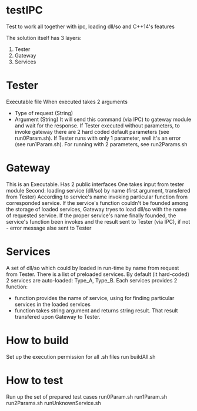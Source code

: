 # testIPC

Test to work all together with ipc, loading dll/so and C++14's features

The solution itself has 3 layers:

1. Tester
2. Gateway
3. Services

# Tester
Executable file
When executed takes 2 arguments
* Type of request (String)
* Argument (String)
It will send this command (via IPC) to gateway module and wait for the response.
If Tester executed without parameters, to invoke gateway there are 2 hard coded default parameters (see run0Param.sh).
If Tester runs with only 1 parameter, well it's an error (see run1Param.sh).
For running with 2 parameters, see run2Params.sh

# Gateway
This is an Executable.
Has 2 public interfaces
One takes input from tester module
Second: loading service (dll/so) by name (first argument, transfered from Tester)
According to service's name invoking particular function from corresponded service.
If the service's function couldn't be founded among the storage of loaded services,
Gateway tryes to load dll/so with the name of requested service.
If the proper service's name finally founded, the service's function been invokes and
the result sent to Tester (via IPC), if not - error message alse sent to Tester

# Services
A set of dll/so which could by loaded in run-time by name from request from Tester.
There is a list of preloaded services.
By default (it hard-coded) 2 services are auto-loaded: Type_A, Type_B.
Each services provides 2 function:
* function provides the name of service, using for finding particular services in the loaded services
* function takes string argument and returns string result. That result transfered upon Gateway to Tester.

# How to build
Set up the execution permission for all .sh files
run buildAll.sh

# How to test
Run up the set of prepared test cases
run0Param.sh
run1Param.sh
run2Params.sh
runUnknownService.sh
